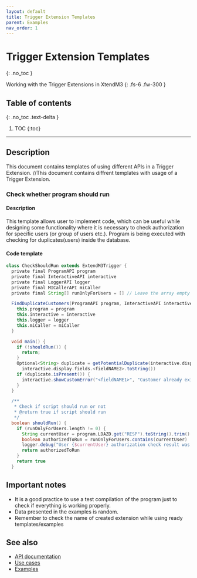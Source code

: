 ```yaml
---
layout: default
title: Trigger Extension Templates
parent: Examples
nav_order: 1
---
```


# Trigger Extension Templates
{: .no_toc }

Working with the Trigger Extensions in XtendM3
{: .fs-6 .fw-300 }

## Table of contents
{: .no_toc .text-delta }

1. TOC
{:toc}

---

## Description
This document contains templates of using different APIs in a Trigger Extension. 
//This document contains diffrent templates with usage of a Trigger Extension.

### Check whether program should run
#### Description
This template allows user to implement code, which can be useful while designing some functionality where it is necessary to check authorization for specific users (or group of users etc.). Program is being executed with checking for duplicates(users) inside the database.
#### Code template
```groovy
class CheckShouldRun extends ExtendM3Trigger {
  private final ProgramAPI program
  private final InteractiveAPI interactive
  private final LoggerAPI logger
  private final MICallerAPI miCaller
  private final String[] runOnlyForUsers = [] // Leave the array empty if it should be run for everyone, otherwise add authorized usernames

  FindDuplicateCustomers(ProgramAPI program, InteractiveAPI interactive, LoggerAPI logger, MICallerAPI miCaller) {
    this.program = program
    this.interactive = interactive
    this.logger = logger
    this.miCaller = miCaller
  }

  void main() {
    if (!shouldRun()) {
      return;
    }
    Optional<String> duplicate = getPotentialDuplicate(interactive.display.fields.<fieldNAME1>.toString(),
      interactive.display.fields.<fieldNAME2>.toString())
    if (duplicate.isPresent()) {
      interactive.showCustomError("<fieldNAME1>", "Customer already exists with customer number ${duplicate.get()}")
    }
  }

  /**
   * Check if script should run or not
   * @return true if script should run
   */
  boolean shouldRun() {
    if (runOnlyForUsers.length != 0) {
      String currentUser = program.LDAZD.get("RESP").toString().trim()
      boolean authorizedToRun = runOnlyForUsers.contains(currentUser)
      logger.debug("User {$currentUser} authorization check result was ${authorizedToRun}")
      return authorizedToRun
    }
    return true
  }
```

## Important notes
- It is a good practice to use a test compilation of the program just to check if everything is working properly.
- Data presented in the examples is random.
- Remember to check the name of created extension while using ready templates/examples
 
 
## See also
- [API documentation](../../../documentation/api-specification)
- [Use cases](../../../examples/use-cases)
- [Examples](../../../examples)
